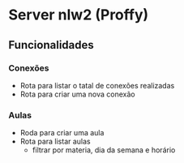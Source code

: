 # Server nlw2 (Proffy)

## Funcionalidades

### Conexões
- Rota para listar o tatal de conexões realizadas
- Rota para criar uma nova conexão

### Aulas
- Roda para criar uma aula
- Rota para listar aulas
  - filtrar por materia, dia da semana e horário
